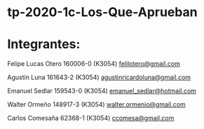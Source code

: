 # tp-2020-1c-Los-Que-Aprueban

# Integrantes:

Felipe Lucas Otero 160006-0 (K3054) felilotero@gmail.com

Agustin  Luna 161643-2 (K3054) agustinricardoluna@gmail.com

Emanuel Sedlar 159543-0 (K3054)	emanuel_sedlar@hotmail.com

Walter Ormeño 148917-3 (K3054) walter.ormenio@gmail.com

Carlos Comesaña 62368-1 (K3054) ccomesa@gmail.com
